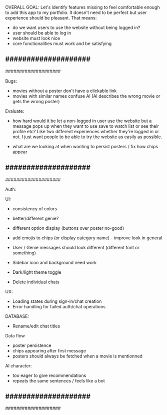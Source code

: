 OVERALL GOAL:
Let's identify features missing to feel comfortable enough to add this app to my portfolio.
It doesn't need to be perfect but user experience should be pleasant.
That means:
- do we want users to use the website without being logged in?
- user should be able to log in
- website must look nice
- core functionalities must work and be satisfying

####################
--------------------
####################

Bugs:
- movies without a poster don't have a clickable link
- movies with similar names confuse AI (AI describes the wrong movie or gets the wrong poster)

Evaluate:
- how hard would it be let a non-logged in user use the website but a message pops up when they want to use save to watch list or see their profile etc? Like two different experiences whether they're logged in or not. 
I just want people to be able to try the website as easily as possible.

- what are we looking at when wanting to persist posters / fix how chips appear

####################
--------------------
####################

Auth:

UI:
- consistency of colors 
- better/different genie?

- different option display (buttons over poster no-good)
- add emojis to chips (or display category name) - improve look in general
- User / Genie messages should look different (different font or something)

- Sidebar icon and background need work

- Dark/light theme toggle
- Delete individual chats

UX:
- Loading states during sign-in/chat creation
- Error handling for failed auth/chat operations

DATABASE:
- Rename/edit chat titles

Data flow
- poster persistence
- chips appearing after first message
- posters should always be fetched when a movie is mentionned

AI character:
- too eager to give recommendations
- repeats the same sentences / feels like a bot

####################
--------------------
####################